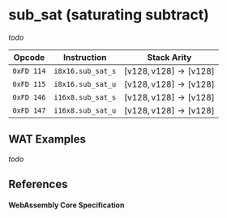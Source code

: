 
# sub_sat (saturating subtract)

_todo_



| Opcode     | Instruction       | Stack Arity |
|------------|-------------------|-------------|
| `0xFD 114` | `i8x16.sub_sat_s` | $[ \mathsf{v128}, \mathsf{v128} ] \to [ \mathsf{v128} ]$ |
| `0xFD 115` | `i8x16.sub_sat_u` | $[ \mathsf{v128}, \mathsf{v128} ] \to [ \mathsf{v128} ]$ |
| `0xFD 146` | `i16x8.sub_sat_s` | $[ \mathsf{v128}, \mathsf{v128} ] \to [ \mathsf{v128} ]$ |
| `0xFD 147` | `i16x8.sub_sat_u` | $[ \mathsf{v128}, \mathsf{v128} ] \to [ \mathsf{v128} ]$ |


## WAT Examples

_todo_

## References

#### WebAssembly Core Specification

[^§2.4.2]: _Structure, Vector Instructions_ - <https://webassembly.github.io/spec/core/bikeshed/#vector-instructions%E2%91%A0>
[^§4.3.2.44]: _Execution, Integer Operations, isubsat_uN_ - <https://webassembly.github.io/spec/core/bikeshed/#-hrefop-isubsat-umathrmisubsat_u_n-i_1-i_2>
[^§4.3.2.45]: _Execution, Integer Operations, isubsat_sN_ - <https://webassembly.github.io/spec/core/bikeshed/#-hrefop-isubsat-smathrmisubsat_s_n-i_1-i_2>
[^§4.3-aux-sat]: _Execution, Numerics, Saturation of integers_ - <https://webassembly.github.io/spec/core/bikeshed/#aux-sat-u>

